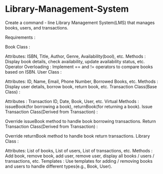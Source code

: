 # Library-Management-System
Create a command - line Library Management System(LMS) that manages books, users, and transactions.

Requirements :

Book Class :

Attributes: ISBN, Title, Author, Genre, Availability(bool), etc.
Methods : Display book details, check availability, update availability status, etc.
Operator Overloading : Implement == and != operators to compare books based on ISBN.
User Class :

Attributes: ID, Name, Email, Phone Number, Borrowed Books, etc.
Methods : Display user details, borrow book, return book, etc.
Transaction Class(Base Class) :

Attributes : Transaction ID, Date, Book, User, etc.
Virtual Methods : issueBook(for borrowing a book), returnBook(for returning a book).
Issue Transaction Class(Derived from Transaction) :

Override issueBook method to handle book borrowing transactions.
Return Transaction Class(Derived from Transaction) :

Override returnBook method to handle book return transactions.
Library Class :

Attributes: List of books, List of users, List of transactions, etc.
Methods : Add book, remove book, add user, remove user, display all books / users / transactions, etc.
Templates : Use templates for adding / removing books and users to handle different types(e.g., Book, User).
